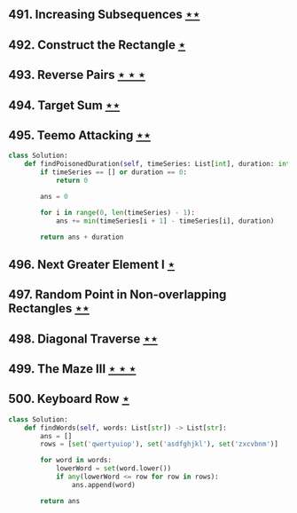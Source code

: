 ## 491. Increasing Subsequences [$\star\star$](https://leetcode.com/problems/increasing-subsequences)

## 492. Construct the Rectangle [$\star$](https://leetcode.com/problems/construct-the-rectangle)

## 493. Reverse Pairs [$\star\star\star$](https://leetcode.com/problems/reverse-pairs)

## 494. Target Sum [$\star\star$](https://leetcode.com/problems/target-sum)

## 495. Teemo Attacking [$\star\star$](https://leetcode.com/problems/teemo-attacking)

```python
class Solution:
    def findPoisonedDuration(self, timeSeries: List[int], duration: int) -> int:
        if timeSeries == [] or duration == 0:
            return 0

        ans = 0

        for i in range(0, len(timeSeries) - 1):
            ans += min(timeSeries[i + 1] - timeSeries[i], duration)

        return ans + duration
```

## 496. Next Greater Element I [$\star$](https://leetcode.com/problems/next-greater-element-i)

## 497. Random Point in Non-overlapping Rectangles [$\star\star$](https://leetcode.com/problems/random-point-in-non-overlapping-rectangles)

## 498. Diagonal Traverse [$\star\star$](https://leetcode.com/problems/diagonal-traverse)

## 499. The Maze III [$\star\star\star$](https://leetcode.com/problems/the-maze-iii)

## 500. Keyboard Row [$\star$](https://leetcode.com/problems/keyboard-row)

```python
class Solution:
    def findWords(self, words: List[str]) -> List[str]:
        ans = []
        rows = [set('qwertyuiop'), set('asdfghjkl'), set('zxcvbnm')]

        for word in words:
            lowerWord = set(word.lower())
            if any(lowerWord <= row for row in rows):
                ans.append(word)

        return ans
```
